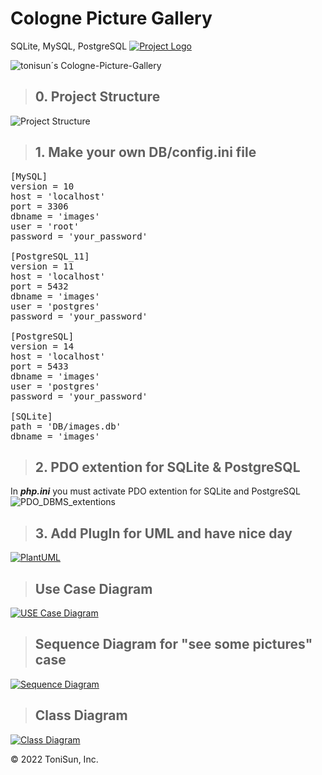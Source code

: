 # Cologne Picture Gallery

SQLite, MySQL, PostgreSQL
[![Project Logo](out/assets/images/colorful-wall_sm.png)](https://github.com/tonisun/Cologne-Picture-Gallery)

![tonisun´s Cologne-Picture-Gallery](/out/assets/images/ColognePictureGalleryScreenshot.png)



> ## 0. Project Structure
![Project Structure](/out/assets/images/AppSceleton.png)

> ## 1. Make your own DB/config.ini file
<pre>
[MySQL]
version = 10
host = 'localhost'
port = 3306
dbname = 'images'
user = 'root'
password = 'your_password'

[PostgreSQL_11]
version = 11
host = 'localhost'
port = 5432
dbname = 'images'
user = 'postgres'
password = 'your_password'

[PostgreSQL]
version = 14
host = 'localhost'
port = 5433
dbname = 'images'
user = 'postgres'
password = 'your_password'

[SQLite]
path = 'DB/images.db'
dbname = 'images'
</pre>
>## 2. PDO extention for SQLite & PostgreSQL
In ***php.ini*** you must activate PDO extention for SQLite and PostgreSQL
![PDO_DBMS_extentions](/out/assets/images/php.ini%20pdo%20extention.png)
<br>

> ## 3. Add PlugIn for UML and have nice day
[![PlantUML](/out/assets/images/PlantUML_hell.png)](https://plantuml.com/de/)

>## Use Case Diagram
[![USE Case Diagram](/out/doc/mvc_usc_dia/mvc_usc_dia.svg)](/out/doc/mvc_usc_dia.plantuml)

>## Sequence Diagram for "see some pictures" case
[![Sequence Diagram](/out/doc/mvc_seq_dia/mvc_seq_dia.svg)](/out/doc/mvc_seq_dia.plantuml)

>## Class Diagram
[![Class Diagram](/out/app/doc/uml/mvc_cla_dia/mvc_cla_dia.svg)](/app/doc/uml/mvc_cla_dia.plantuml)







&copy; 2022 ToniSun, Inc.